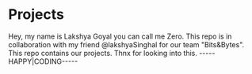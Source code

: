# Projects
Hey, my name is Lakshya Goyal you can call me Zero.
This repo is in collaboration with my friend @lakshyaSinghal for our team "Bits&Bytes".
This repo contains our projects.
Thnx for looking into this.
-----HAPPY|CODING-----
